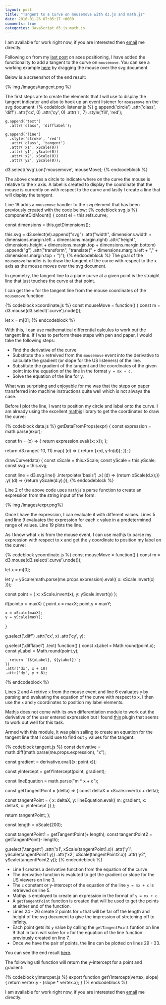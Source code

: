 ```yaml
---
layout: post
title: "Tangent to a Curve on mousemove with d3.js and math.js"
date: 2016-01-26 07:05:17 +0000
comments: true
categories: JavaScript d3.js math.js
---
```

I am available for work right now, if you are interested then <a href="mailto:paul.cowan@cutting.scot">email</a> me directly.

Following on from my <a href="http://www.thesoftwaresimpleton.com/blog/2016/01/16/d3-axis/" target="_blank">last post</a> on axes positioning, I have added the functionality to add a tangent to the curve on ```mousemove```.  You can see a working example <a href="http://www.d3geometry.com/functions?uid=8888" target="_blank">here</a> by dragging the mouse over the svg document.

Below is a screenshot of the end result:

{% img /images/tangent.png %}


The first steps are to create the elements that I will use to display the tangent indicator and also to hook up an event listener for ```mousemove``` on the svg document:
{% codeblock listener.js %}
    g.append('circle')
      .attr('class', 'diff')
      .attr('cx', 0)
      .attr('cy', 0)
      .attr('r', 7)
      .style('fill', 'red');

    g.append('text')
      .attr('class', 'difflabel');

    g.append('line')
      .style('stroke', 'red')
      .attr('class', 'tangent')
      .attr('x1', xScale(0))
      .attr('y1', yScale(0))
      .attr('x2', xScale(0))
      .attr('y2', yScale(0));

d3.select('svg').on('mousemove', mouseMove);
{% endcodeblock %}

The above creates a circle to indicate where on the curve the mouse is relative to the x axis. A label is created to display the coordinate that the mouse is currently on with respect to the curve and lastly I create a line that will display the tangent.

Line 19 adds a ```mousemove``` handler to the ```svg``` element that has been previously created with the code below:
{% codeblock svg.js %}
componentDidMount() {
  const el = this.refs.curve;

  const dimensions = this.getDimensions();

  this.svg = d3.select(el).append("svg")
        .attr("width", dimensions.width + dimensions.margin.left + dimensions.margin.right)
        .attr("height", dimensions.height + dimensions.margin.top + dimensions.margin.bottom)
        .append("g")
        .attr("transform", "translate(" + dimensions.margin.left + "," + dimensions.margin.top + ")");
{% endcodeblock %}
The goal of the ```mousemove``` handler is to draw the tangent of the curve with respect to the x axis as the mouse moves over the svg document.

In geometry, the tangent line to a plane curve at a given point is the straight line that just touches the curve at that point.

I can get the ```x``` for the tangent line from the mouse coordinates of the ```mousemove``` function:

{% codeblock xcoordinate.js %}
const mouseMove = function() {
  const m = d3.mouse(d3.select('.curve').node());

  let x = m[0];
{% endcodeblock %}

With this, I can use mathematical differential calculus to work out the tangent line.  If I was to perform these steps with pen and paper, I would take the following steps:

-  Find the derivative of the curve
-  Substitute the ```x``` retreived from the ```mousemove``` event into the derivative to calculate the gradient (or slope for the US listeners) of the line.
-  Substitute the gradient of the tangent and the coordinates of the given point into the equation of the line in the format ```y = mx + c```.
-  Solve the equation of the line for y.

What was surprising and enjoyable for me was that the steps on paper transferred into machine instructions quite well which is not always the case.

Before I plot the line, I want to position my circle and label onto the curve.  I am already using the excellent <a href="http://mathjs.org/" target="_blank">mathjs</a> library to get the coordinates to draw the curve:

{% codeblock data.js %}
getDataFromProps(expr) {
  const expression = math.parse(expr);


  const fn = (x) => {
    return expression.eval({x: x});
  };

  return d3.range(-10, 11).map( (d) => {
    return {x:d, y:fn(d)};
  });
}

drawCurve(data) {
  const xScale = this.xScale;
  const yScale = this.yScale;
  const svg = this.svg;

  const line = d3.svg.line()
          .interpolate('basis')
          .x( (d) => {return xScale(d.x);})
          .y( (d) => {return yScale(d.y);});
{% endcodeblock %}

Line 2 of the above code uses ```mathjs```'s parse function to create an expression from the string input of the form:

{% img /images/expr.png%}

Once I have the expression, I can evaluate it with different values. Lines 5 and line 9 evaluates the expression for each ```x``` value in a predetermined range of values.  Line 19 plots the line.

As I know what ```x``` is from the mouse event, I can use mathjs to parse my expression with respect to x and get the ```y``` coordinate to position my label on the curve:

{% codeblock ycoordinate.js %}
const mouseMove = function() {
  const m = d3.mouse(d3.select('.curve').node());

  let x = m[0];

  let y = yScale(math.parse(me.props.expression).eval({
    x: xScale.invert(x)
  }));

  const point = {
    x: xScale.invert(x),
    y: yScale.invert(y)
  };

  if(point.x > maxX) {
    point.x = maxX;
    point.y = maxY;

    x = xScale(maxX);
    y = yScale(maxY);
  }

  g.select('.diff')
    .attr('cx', x)
    .attr('cy', y);

  g.select('.difflabel')
    .text( function() {
      const xLabel = Math.round(point.x);
      const yLabel = Math.round(point.y);

      return `(${xLabel}, ${yLabel})`;
    })
    .attr('dx', x + 10)
    .attr('dy', y + 8);
{% endcodeblock %}

Lines 2 and 4 retrive ```x``` from the mouse event and line 6 evaluates ```y``` by parsing and evaluating the equation of the curve with respect to x.  I then use the ```x``` and ```y``` coordinates to position my label elements.

Mathjs does not come with its own differentiation module to work out the derivative of the user entered expression but I found <a href="https://github.com/hausen/math.diff.js" target="_blank">this</a> plugin that seems to work out well for this task.

Armed with this module, it was plain sailing to create an equation for the tangent line that I could use to find out ```y``` values for the tangent.

{% codeblock tangent.js %}
const derivative = math.diff(math.parse(me.props.expression), "x");

const gradient = derivative.eval({x: point.x});

const yIntercept = getYIntercept(point, gradient);

const lineEquation = math.parse("m * x + c");

const getTangentPoint = (delta) => {
  const deltaX = xScale.invert(x + delta);

  const tangentPoint = {
    x: deltaX,
    y: lineEquation.eval({
      m: gradient,
      x: deltaX,
      c: yIntercept
    })
  };

  return tangentPoint;
};

const length = xScale(200);

const tangentPoint1 = getTangentPoint(+ length);
const tangentPoint2 = getTangentPoint(- length);

g.select('.tangent')
  .attr('x1', xScale(tangentPoint1.x))
  .attr('y1', yScale(tangentPoint1.y))
  .attr('x2', xScale(tangentPoint2.x))
  .attr('y2', yScale(tangentPoint2.y));
{% endcodeblock %}

-  Line 1 creates a derivative function from the equation of the curve.
-  The derivative function is evaluted to get the gradient or slope for the US viewers on line 3.
-  The ```c``` constant or y-intercept of the equation of the line ```y = mx + c``` is retrieved on line 5.
-  Mathjs is employed to create an expression in the format of ```y = mx + c```.
-  A ```getTangentPoint``` function is created that will be used to get the points at either end of the function.
-  Lines 24 - 26 create 2 points for ```x``` that will be far off the length and height of the svg document to give the impression of stretching off to infinity.
- Each point gets its ```y``` value by calling the ```getTangentPoint``` funtion on line 9 that in turn will solve for ```x``` for the equation of the line function previously created on line 7.
- Once we have the pair of points, the line can be plotted on lines 29 - 33.

You can see the end result <a href="http://www.d3geometry.com/functions?uid=8888" target="_blank">here</a>.

The following util function will return the y-intercept for a point and gradient:

{% codeblock yintercpet.js %}
export function getYIntercept(vertex, slope) {
  return vertex.y - (slope * vertex.x);
}
{% endcodeblock %}

I am available for work right now, if you are interested then <a href="mailto:paul.cowan@cutting.scot">email</a> me directly.
